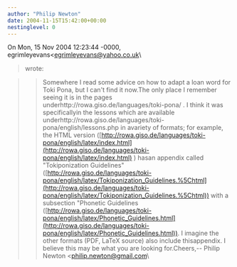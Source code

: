 ```yaml
---
author: "Philip Newton"
date: 2004-11-15T15:42:00+00:00
nestinglevel: 0
---
```

On Mon, 15 Nov 2004 12:23:44 -0000, egrimleyevans<[egrimleyevans@yahoo.co.uk](mailto://egrimleyevans@yahoo.co.uk)\
> wrote:

>> Somewhere I read some advice on how to adapt a loan word for Toki
> Pona, but I can't find it now.The only place I remember seeing it is in the pages underhttp://rowa.giso.de/languages/toki-pona/ . I think it was specificallyin the lessons which are available underhttp://rowa.giso.de/languages/toki-pona/english/lessons.php in avariety of formats; for example, the HTML version ([http://rowa.giso.de/languages/toki-pona/english/latex/index.html](http://rowa.giso.de/languages/toki-pona/english/latex/index.html) ) hasan appendix called "Tokiponization Guidelines" ([http://rowa.giso.de/languages/toki-pona/english/latex/Tokiponization_Guidelines.%5Chtml](http://rowa.giso.de/languages/toki-pona/english/latex/Tokiponization_Guidelines.%5Chtml)) with a subsection "Phonetic Guidelines ([http://rowa.giso.de/languages/toki-pona/english/latex/Phonetic_Guidelines.html](http://rowa.giso.de/languages/toki-pona/english/latex/Phonetic_Guidelines.html)). I imagine the other formats (PDF, LaTeX source) also include thisappendix. I believe this may be what you are looking for.Cheers,--
Philip Newton <[philip.newton@gmail.com](mailto://philip.newton@gmail.com)\
>